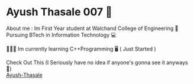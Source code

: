 # Ayush Thasale 007 🧿

About me : Im First Year student at Walchand College of Engineering 📘 Pursuing BTech in Information Technology 💻<br>

🕵🏼‍♂️ Im currently learning C++Programming 🖥 ( Just Started )<br> 

Check Out This (I Seriously have no idea if anyone's gonna see it anyways 🤣)<br>
[Ayush-Thasale](https://www.youtube.com/watch?v=EH9yR6T4ePI)<br>
